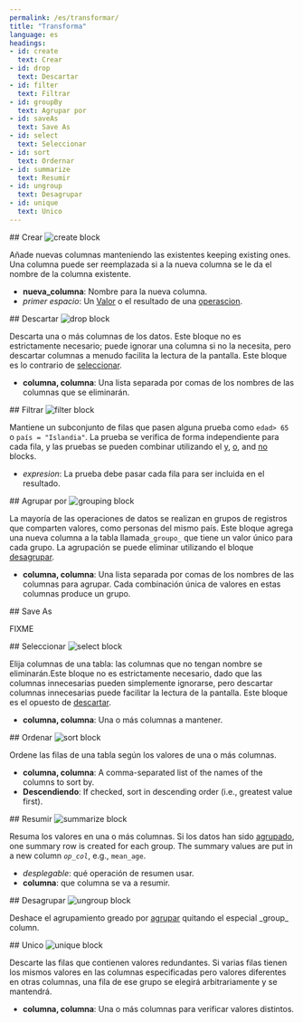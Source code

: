 ```yaml
---
permalink: /es/transformar/
title: "Transforma"
language: es
headings:
- id: create
  text: Crear
- id: drop
  text: Descartar
- id: filter
  text: Filtrar
- id: groupBy
  text: Agrupar por
- id: saveAs
  text: Save As
- id: select
  text: Seleccionar
- id: sort
  text: Ordernar
- id: summarize
  text: Resumir
- id: ungroup
  text: Desagrupar
- id: unique
  text: Unico
---
```


<div id="create" markdown="1">
## Crear

<img class="block" src="{{page.permalink | append: 'create.svg' | relative_url}}" alt="create block"/>

Añade nuevas columnas manteniendo las existentes keeping existing ones.
Una columna puede ser reemplazada si a la nueva columna se le da el nombre de la columna existente.

- **nueva_columna**: Nombre para la nueva columna.
- *primer espacio*: Un [Valor](../value/) o el resultado de una [operascion](../operation/).
</div>

<div id="drop" markdown="1">
## Descartar

<img class="block" src="{{page.permalink | append: 'drop.svg' | relative_url}}" alt="drop block"/>

Descarta una o más columnas de los datos.
Este bloque no es estrictamente necesario; puede ignorar una columna si no la necesita, pero
descartar columnas a menudo facilita la lectura de la pantalla.
Este bloque es lo contrario de [seleccionar](../transform/#select).

- **columna, columna**: Una lista separada por comas de los nombres de las columnas que se eliminarán.
</div>

<div id="filter" markdown="1">
## Filtrar

<img class="block" src="{{page.permalink | append: 'filter.svg' | relative_url}}" alt="filter block"/>

Mantiene un subconjunto de filas que pasen alguna prueba como `edad> 65` o `país = "Islandia"`.
La prueba se verifica de forma independiente para cada fila,
y las pruebas se pueden combinar utilizando el [y](../operation/#logical),
[o](../operation/#logical),
and [no](../operation/#not) blocks.

-  *expresion*: La prueba debe pasar cada fila para ser incluida en el resultado.
</div>

<div id="groupBy" markdown="1">
## Agrupar por

<img class="block" src="{{page.permalink | append: 'group_by.svg' | relative_url}}" alt="grouping block"/>

La mayoría de las operaciones de datos se realizan en grupos de registros que comparten valores, como personas del mismo país.
Este bloque agrega una nueva columna a la tabla llamada`_groupo_` que tiene un valor único para cada grupo.
La agrupación se puede eliminar utilizando el bloque [desagrupar](../transform/#ungroup).

- **columna, columna**: Una lista separada por comas de los nombres de las columnas para agrupar.
   Cada combinación única de valores en estas columnas produce un grupo.
</div>

<div id="saveAs" markdown="1">
## Save As

FIXME
</div>

<div id="select" markdown="1">
## Seleccionar

<img class="block" src="{{page.permalink | append: 'select.svg' | relative_url}}" alt="select block"/>

Elija columnas de una tabla: las columnas que no tengan nombre se eliminarán.Este bloque no es estrictamente necesario,
dado que las columnas innecesarias pueden simplemente ignorarse,
pero descartar columnas innecesarias puede facilitar la lectura de la pantalla. Este bloque es el opuesto de [descartar](../transform/#drop).

- **columna, columna**: Una o más columnas a mantener.
</div>

<div id="sort" markdown="1">
## Ordenar

<img class="block" src="{{page.permalink | append: 'sort.svg' | relative_url}}" alt="sort block"/>

Ordene las filas de una tabla según los valores de una o más columnas.

- **columna, columna**: A comma-separated list of the names of the columns to sort by.
- **Descendiendo**: If checked, sort in descending order (i.e., greatest value first).
</div>

<div id="summarize" markdown="1">
## Resumir

<img class="block" src="{{page.permalink | append: 'summarize.svg' | relative_url}}" alt="summarize block"/>

Resuma los valores en una o más columnas.
Si los datos han sido [agrupado](../transform/#group),
one summary row is created for each group.
The summary values are put in a new column <code><em>op</em>\_<em>col</em></code>,
e.g., <code>mean\_age</code>.

-   *desplegable*: qué operación de resumen usar.
-   **columna**: que columna se va a resumir.
</div>

<div id="ungroup" markdown="1">
## Desagrupar

<img class="block" src="{{page.permalink | append: 'ungroup.svg' | relative_url}}" alt="ungroup block"/>

Deshace el agrupamiento greado por [agrupar](../transform/#group)
quitando el especial \_group\_ column.
</div>

<div id="unique" markdown="1">
## Unico

<img class="block" src="{{page.permalink | append: 'unique.svg' | relative_url}}" alt="unique block"/>

Descarte las filas que contienen valores redundantes.
Si varias filas tienen los mismos valores en las columnas especificadas
pero valores diferentes en otras columnas,
una fila de ese grupo se elegirá arbitrariamente y se mantendrá.

- **columna, columna**: Una o más columnas para verificar valores distintos.
</div>
